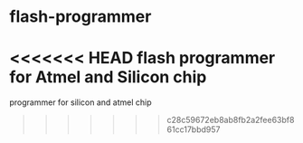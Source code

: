 # flash-programmer
<<<<<<< HEAD
flash programmer for Atmel and Silicon  chip
=======
programmer for silicon and atmel chip
>>>>>>> c28c59672eb8ab8fb2a2fee63bf861cc17bbd957
